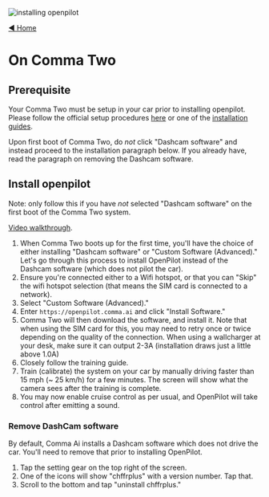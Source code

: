 ![installing openpilot](https://user-images.githubusercontent.com/37757984/82701893-d3d69580-9c25-11ea-8910-3b65c5bc84f6.png)

[◄ Home](https://github.com/commaai/openpilot/wiki)

# On Comma Two
## Prerequisite
Your Comma Two must be setup in your car prior to installing openpilot. Please follow the official setup procedures [here](https://comma.ai/setup/two) or one of the [installation guides](https://github.com/commaai/openpilot/wiki/Installation-Guides).

Upon first boot of Comma Two, do _not_ click "Dashcam software" and instead proceed to the installation paragraph below. If you already have, read the paragraph on removing the Dashcam software.

## Install openpilot
Note: only follow this if you have _not_ selected "Dashcam software" on the first boot of the Comma Two system.

[Video walkthrough](https://www.youtube.com/watch?v=RbD1X6luc0Q).

1. When Comma Two boots up for the first time, you'll have the choice of either installing "Dashcam software" or "Custom Software (Advanced)." Let's go through this process to install OpenPilot instead of the Dashcam software (which does not pilot the car).
2. Ensure you're connected either to a Wifi hotspot, or that you can "Skip" the wifi hotspot selection (that means the SIM card is connected to a network).
3. Select "Custom Software (Advanced)."
4. Enter `https://openpilot.comma.ai` and click "Install Software."
5. Comma Two will then download the software, and install it. Note that when using the SIM card for this, you may need to retry once or twice depending on the quality of the connection. When using a wallcharger at your desk, make sure it can output 2-3A (installation draws just a little above 1.0A)
6. Closely follow the training guide.
7. Train (calibrate) the system on your car by manually driving faster than 15 mph (~ 25 km/h) for a few minutes. The screen will show what the camera sees after the training is complete.
8. You may now enable cruise control as per usual, and OpenPilot will take control after emitting a sound.

### Remove DashCam software
By default, Comma Ai installs a Dashcam software which does not drive the car. You'll need to remove that prior to installing OpenPilot.

1. Tap the setting gear on the top right of the screen.
2. One of the icons will show "chffrplus" with a version number. Tap that.
3. Scroll to the bottom and tap "uninstall chffrplus."